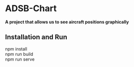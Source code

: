 # ADSB-Chart
**A project that allows us to see aircraft positions graphically**

## Installation and Run

npm install<br />
npm run build<br />
npm run serve